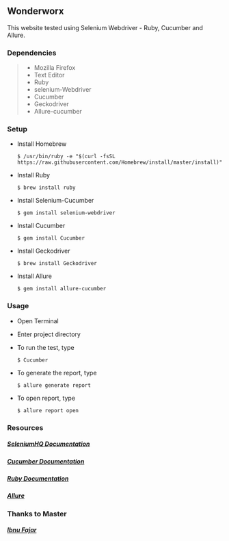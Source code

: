 ## Wonderworx

This website tested using Selenium Webdriver - Ruby, Cucumber and Allure.

### Dependencies
> - Mozilla Firefox
> - Text Editor
> - Ruby
> - selenium-Webdriver
> - Cucumber
> - Geckodriver
> - Allure-cucumber

### Setup

* Install Homebrew

    ```
    $ /usr/bin/ruby -e "$(curl -fsSL https://raw.githubusercontent.com/Homebrew/install/master/install)"
    ```

* Install Ruby

    ```
    $ brew install ruby
    ```

* Install Selenium-Cucumber

    ```
    $ gem install selenium-webdriver
    ```

* Install Cucumber

    ```
    $ gem install Cucumber
    ```

* Install Geckodriver

    ```
    $ brew install Geckodriver
    ```

* Install Allure

    ```
    $ gem install allure-cucumber
    ```

### Usage

* Open Terminal

* Enter project directory

* To run the test, type

    ```
    $ Cucumber
    ```
* To generate the report, type

    ```
    $ allure generate report
    ```
* To open report, type

    ```
    $ allure report open
    ```

### Resources
##### [SeleniumHQ Documentation](http://www.seleniumhq.org/docs/)

##### [Cucumber Documentation](https://cucumber.io/docs/reference)

##### [Ruby Documentation](http://ruby-doc.org/)

##### [Allure](https://github.com/allure-framework/allure1)


### Thanks to Master
##### [Ibnu Fajar](https://github.com/IbnuFajar/wisanggeni-automation-framework#what-you-need)
